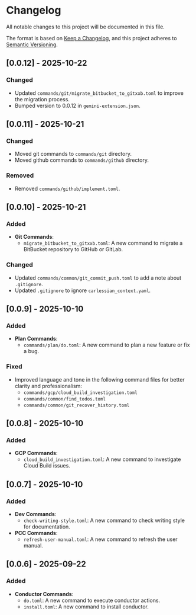 # Changelog

All notable changes to this project will be documented in this file.

The format is based on [Keep a Changelog](https://keepachangelog.com/en/1.0.0/),
and this project adheres to [Semantic Versioning](https://semver.org/spec/v2.0.0.html).

## [0.0.12] - 2025-10-22

### Changed

- Updated `commands/git/migrate_bitbucket_to_gitxxb.toml` to improve the migration process.
- Bumped version to 0.0.12 in `gemini-extension.json`.

## [0.0.11] - 2025-10-21

### Changed

- Moved git commands to `commands/git` directory.
- Moved github commands to `commands/github` directory.

### Removed

- Removed `commands/github/implement.toml`.

## [0.0.10] - 2025-10-21

### Added

- **Git Commands**:
  - `migrate_bitbucket_to_gitxxb.toml`: A new command to migrate a BitBucket repository to GitHub or GitLab.

### Changed

- Updated `commands/common/git_commit_push.toml` to add a note about `.gitignore`.
- Updated `.gitignore` to ignore `carlessian_context.yaml`.

## [0.0.9] - 2025-10-10

### Added

- **Plan Commands**:
  - `commands/plan/do.toml`: A new command to plan a new feature or fix a bug.

### Fixed

- Improved language and tone in the following command files for better clarity and professionalism:
  - `commands/gcp/cloud_build_investigation.toml`
  - `commands/common/find_todos.toml`
  - `commands/common/git_recover_history.toml`

## [0.0.8] - 2025-10-10

### Added

- **GCP Commands**:
  - `cloud_build_investigation.toml`: A new command to investigate Cloud Build issues.

## [0.0.7] - 2025-10-10

### Added

- **Dev Commands**:
  - `check-writing-style.toml`: A new command to check writing style for documentation.
- **PCC Commands**:
  - `refresh-user-manual.toml`: A new command to refresh the user manual.

## [0.0.6] - 2025-09-22

### Added

-   **Conductor Commands**:
    -   `do.toml`: A new command to execute conductor actions.
    -   `install.toml`: A new command to install conductor.